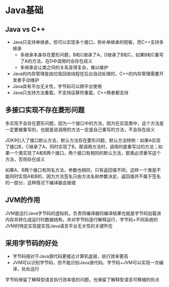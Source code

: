 # Java基础

## Java vs C++

- Java只支持单继承，但可以实现多个接口，弥补单继承的短板，而C++支持多继承
  - 多继承本身存在菱形问题，B和C继承了A，D继承了B和C，如果B和C重写了A的方法，在D中调用时会存在歧义
  - 多继承会让类之间的关系变得复杂，难以维护
- Java的内存管理是由垃圾回收线程在后台自动处理的，C++的内存管理需要开发者手动维护
- Java具有平台无关性，字节码可以跨平台使用
- Java只支持方法重载，不支持运算符重载，C++两者都支持

## 多接口实现不存在菱形问题

多实现不会存在菱形问题，因为一个接口中的方法，因为在实现类中，这个方法是一定要被重写的，也就是说调用的方法一定是自己重写的方法，不会存在歧义

JDK9引入了接口默认方法，默认方法存在菱形问题，默认方法特例：如果A实现了接口B，C继承了A，同时实现了B，那调用方法时，调用的是重写过的方法；如果一个类实现了A和B两个接口，两个接口有相同的默认方法，那类必须重写这个方法，否则存在歧义

如果A、B两个接口有同名方法，参数也相同，只有返回值不同，这样一个类是不能同时实现A和B的，因为方法签名只由方法名和参数决定，返回值并不属于签名的一部分，这种情况下编译器会报错

## JVM的作用

JVM是运行Java字节码的虚拟机，负责将编译器的编译结果也就是字节码加载进内存并转化成运行时数据结构，并对字节码逐行解释运行，字节码+不同系统的JVM的特定实现是实现Java语言平台无关性的关键所在

## 采用字节码的好处

- 字节码相对于Java源代码更接近计算机底层，执行效率更高
- JVM可以识别字节码，但不能识别Java源代码，字节码+JVM可以实现一次编译，处处运行

字节码保留了解释型语言执行效率低的问题，也保留了解释型语言可移植的优点

